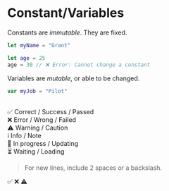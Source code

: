 # Constant/Variables

Constants are *immutable*. They are fixed.

```swift
let myName = "Grant"
```

```swift 
let age = 25
age = 30 // ❌ Error: Cannot change a constant
```

Variables are *mutable*, or able to be changed.

```swift
var myJob = "Pilot"
```

\
✅	Correct / Success / Passed  
❌	Error / Wrong / Failed  
⚠️	Warning / Caution  
ℹ️	Info / Note  
🔄	In progress / Updating  
⏳	Waiting / Loading
> For new lines, include 2 spaces or a backslash.


:white_check_mark:
:x:
:warning:
